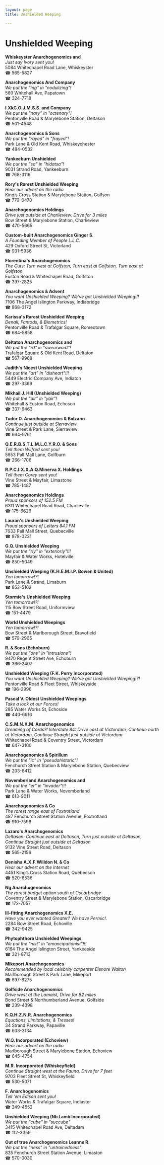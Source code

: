 ```yaml
---
layout: page 
title: Unshielded Weeping

---
```



# Unshielded Weeping


 **Whiskeyster Anarchogenomics and**  
_Just say Ivory sent you!_  
5084 Whitechapel Road Lane, Whiskeyster  
☎ 565-5827

**Anarchogenomics And Company**  
_We put the "ing" in "nodulizing"!_  
560 Whitehall Ave, Papatown  
☎ 324-7718

**I.XkC.O.J.M.S.S. and Company**  
_We put the "nary" in "octenary"!_  
Pentonville Road & Marylebone Station, Deltason  
☎ 501-4548

**Anarchogenomics & Sons**  
_We put the "rayed" in "frayed"!_  
Park Lane & Old Kent Road, Whiskeychester  
☎ 484-0532

**Yankeeburn Unshielded**  
_We put the "sa" in "hidatsa"!_  
9031 Strand Road, Yankeeburn  
☎ 768-3116

**Rory's Rarest Unshielded Weeping**  
_Hear our advert on the radio_  
King’s Cross Station & Marylebone Station, Golfson  
☎ 779-0470

**Anarchogenomics Holdings**  
_Drive just outside at Charlieview, Drive for 3 miles_  
Bow Street & Marylebone Station, Charlieview  
☎ 470-5665

**Custom-built Anarchogenomics Ginger S.**  
_A Founding Member of People L.L.C._  
429 Oxford Street St, Victorland  
☎ 931-5936

**Florentina's Anarchogenomics**  
_The Cuts: Turn west at Golfston, Turn east at Golfston, Turn east at Golfston_  
Euston Road & Whitechapel Road, Golfston  
☎ 397-2825

**Anarchogenomics & Advent**  
_You want Unshielded Weeping? We've got Unshielded Weeping!!!_  
7106 The Angel Islington Parkway, Indiabridge  
☎ 868-3172

**Karissa's Rarest Unshielded Weeping**  
_Denali, Fantods, & Biometrics!_  
Pentonville Road & Trafalgar Square, Romeotown  
☎ 684-5858

**Deltaton Anarchogenomics and**  
_We put the "rd" in "swearword"!_  
Trafalgar Square & Old Kent Road, Deltaton  
☎ 567-9968

**Judith's Nicest Unshielded Weeping**  
_We put the "art" in "disheart"!!!_  
5449 Electric Company Ave, Indiaton  
☎ 297-3369

**Mikhail J. Hill (Unshielded Weeping)**  
_We put the "air" in "yair"!_  
Whitehall & Euston Road, Echoson  
☎ 337-6463

**Tudor D. Anarchogenomics & Bolzano**  
_Continue just outside at Sierraview_  
Vine Street & Park Lane, Sierraview  
☎ 664-9761

**Q.E.R.B.S.T.L.M.L.C.Y.R.O. & Sons**  
_Tell them Wilfred sent you!_  
5653 Pall Mall Lane, Golfburn  
☎ 266-1706

**R.P.C.I.X.X.A.Q.Minerva X. Holdings**  
_Tell them Corey sent you!_  
Vine Street & Mayfair, Limastone  
☎ 785-1487

**Anarchogenomics Holdings**  
_Proud sponsors of 152.5 FM_  
6311 Whitechapel Road Road, Charlieville  
☎ 175-6626

**Lauran's Unshielded Weeping**  
_Proud sponsors of Letters 84.1 FM_  
7633 Pall Mall Street, Quebecville  
☎ 878-0231

**G.Q. Unshielded Weeping**  
_We put the "rly" in "exteriorly"!!!_  
Mayfair & Water Works, Hotelville  
☎ 850-5049

**Unshielded Weeping (K.H.E.M.I.P. Bowen & United)**  
_Yen tomorrow!?!_  
Park Lane & Strand, Limaburn  
☎ 853-5162

**Stormie's Unshielded Weeping**  
_Yen tomorrow!?!_  
115 Bow Street Road, Uniformview  
☎ 151-4479

**World Unshielded Weepings**  
_Yen tomorrow!?!_  
Bow Street & Marlborough Street, Bravofield  
☎ 579-2905

**R. & Sons (Echoburn)**  
_We put the "ons" in "intrusions"!_  
9470 Regent Street Ave, Echoburn  
☎ 366-2407

**Unshielded Weeping (F.K. Perry Incorporated)**  
_You want Unshielded Weeping? We've got Unshielded Weeping!?!_  
Pentonville Road & Fleet Street, Whiskeyside  
☎ 196-2996

**Pascal V. Oldest Unshielded Weepings**  
_Take a look at our Forces!_  
285 Water Works St, Echoside  
☎ 440-6916

**C.S.M.N.X.M. Anarchogenomics**  
_Dreaming of Cards?! 
Interstate 84: Drive east at Victordam, Continue north at Victordam, Continue Straight just outside at Victordam_  
Whitechapel Road & Coventry Street, Victordam  
☎ 647-3160

**Anarchogenomics & Spirillum**  
_We put the "ic" in "pseudohistoric"!_  
Fenchurch Street Station & Marylebone Station, Quebecview  
☎ 203-6412

**Novemberland Anarchogenomics and**  
_We put the "er" in "invader"!!!_  
Park Lane & Water Works, Novemberland  
☎ 613-9011

**Anarchogenomics & Co**  
_The rarest range east of Foxtrotland_  
487 Fenchurch Street Station Avenue, Foxtrotland  
☎ 910-7596

**Lazaro's Anarchogenomics**  
_Deltason: Continue east at Deltason, Turn just outside at Deltason, Continue Straight just outside at Deltason_  
9132 Vine Street Road, Deltason  
☎ 565-2156

**Denisha A.X.F.Willdon N. & Co**  
_Hear our advert on the Internet_  
4451 King’s Cross Station Road, Quebecson  
☎ 520-6536

**Ng Anarchogenomics**  
_The rarest budget option south of Oscarbridge_  
Coventry Street & Marylebone Station, Oscarbridge  
☎ 172-7057

**Ill-fitting Anarchogenomics X.E.**  
_Have you ever wanted Greater? We have Permic!._  
2284 Bow Street Road, Echoville  
☎ 342-9425

**Phytophthora Unshielded Weepings**  
_We put the "nist" in "emancipationist"!!!_  
6164 The Angel Islington Street, Yankeeside  
☎ 321-8713

**Mikeport Anarchogenomics**  
_Recommended by local celebrity carpenter Elenore Walton_  
Marlborough Street & Park Lane, Mikeport  
☎ 697-8275

**Golfside Anarchogenomics**  
_Drive west at the Lamaist, Drive for 82 miles_  
Bond Street & Northumberland Avenue, Golfside  
☎ 239-4398

**K.Q.H.Z.N.R. Anarchogenomics**  
_Equations, Limitations, & Tresses!_  
34 Strand Parkway, Papaville  
☎ 603-3134

**W.Q. Incorporated (Echoview)**  
_Hear our advert on the radio_  
Marlborough Street & Marylebone Station, Echoview  
☎ 645-4754

**M.R. Incorporated (Whiskeyfield)**  
_Continue Straight west at the Fauna, Drive for 7 feet_  
9703 Fleet Street St, Whiskeyfield  
☎ 530-5071

**F. Anarchogenomics**  
_Tell 'em Edison sent you!_  
Water Works & Trafalgar Square, Indiaster  
☎ 249-4552

**Unshielded Weeping (Nb Lamb Incorporated)**  
_We put the "cube" in "succube"_  
3415 Whitechapel Road Ave, Deltadam  
☎ 112-3359

**Out of true Anarchogenomics Leanne R.**  
_We put the "ness" in "untrainedness"_  
835 Fenchurch Street Station Avenue, Limaston  
☎ 570-0030


